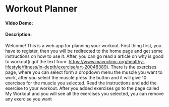 # Workout Planner
#### Video Demo:  <URL HERE>
#### Description:
  Welcome! This is a web app for planning your workout. First thing first, you have to register, then you will be redirected to the home page and get some instructions on how to use it. After, you can go read a article on why is good to workout(i got the text from: https://www.mayoclinic.org/healthy-lifestyle/fitness/in-depth/exercise/art-20048389). There is the exercises page, where you can select form a dropdown menu the muscle  you want to work, after you select the muscle press the button and it will give 10 exercises for the muscle you selected. Read the instructions and add the exercise to your workout. After you added exercises go to the page called My Workout and you will see all the exercises you selected, you can remove any exercise you want
